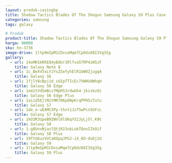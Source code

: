 ```yaml
---
layout: produk-casinghp
title: Shadow Tactics Blades Of The Shogun Samsung Galaxy S9 Plus Case
categories: samsung
tags: galaxy

# Produk
product-title: Shadow Tactics Blades Of The Shogun Samsung Galaxy S9 Plus Case
harga: 90000
sku: hn-3736
image-drive: 1ltp9mIpM1CDxsaMqm7Cp8dz68I3Vg35g
gallery:
  - url: 14oMKSkRKEQ4yBdUr1Rlfva5TRP4zNSzF
    title: Galaxy Note 8
  - url: 1c_BeXV5xLYzYsZSefyhElR1UWOZjugq4
    title: Galaxy S6
  - url: 1fjlY8cBpj1d_sUIpTTIcEc7VWHUdWhqH
    title: Galaxy S6 Edge
  - url: 1om1tVdSmBcv7MpRS3rdwUk4-jkiskzOi
    title: Galaxy S6 Edge Plus
  - url: 1aiid5EjtN1tMR706pONpKrqPPH5iTutu
    title: Galaxy S7
  - url: 1de_o-uEAMCXPp-thvt1JzfSwPcn5GFcL
    title: Galaxy S7 Edge
  - url: 1kO3R3UpeB9ZWVl0lO6qYS2JyLj5l_K9t
    title: Galaxy S8
  - url: 1-g8UnvNjazlQtjR23ubLobTQnoIIkOif
    title: Galaxy S8 Plus
  - url: 19ftGKuzVVCaKOpqJPGJ-iX_6D-dxDj2d
    title: Galaxy S9
  - url: 1ltp9mIpM1CDxsaMqm7Cp8dz68I3Vg35g
    title: Galaxy S9 Plus
---
```


